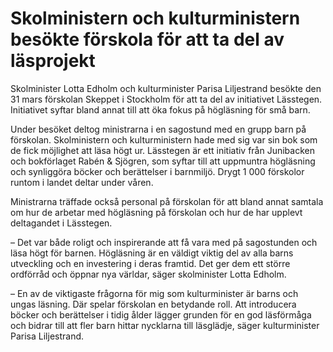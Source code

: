 # Skolministern och kulturministern besökte förskola för att ta del av läsprojekt

Skolminister Lotta Edholm och kulturminister Parisa Liljestrand besökte den 31 mars förskolan Skeppet i Stockholm för att ta del av initiativet Lässtegen. Initiativet syftar bland annat till att öka fokus på högläsning för små barn.

Under besöket deltog ministrarna i en sagostund med en grupp barn på förskolan. Skolministern och kulturministern hade med sig var sin bok som de fick möjlighet att läsa högt ur. Lässtegen är ett initiativ från Junibacken och bokförlaget Rabén & Sjögren, som syftar till att uppmuntra högläsning och synliggöra böcker och berättelser i barnmiljö. Drygt 1 000 förskolor runtom i landet deltar under våren.

Ministrarna träffade också personal på förskolan för att bland annat samtala om hur de arbetar med högläsning på förskolan och hur de har upplevt deltagandet i Lässtegen.

– Det var både roligt och inspirerande att få vara med på sagostunden och läsa högt för barnen. Högläsning är en väldigt viktig del av alla barns utveckling och en investering i deras framtid. Det ger dem ett större ordförråd och öppnar nya världar, säger skolminister Lotta Edholm.

– En av de viktigaste frågorna för mig som kulturminister är barns och ungas läsning. Där spelar förskolan en betydande roll. Att introducera böcker och berättelser i tidig ålder lägger grunden för en god läsförmåga och bidrar till att fler barn hittar nycklarna till läsglädje, säger kulturminister Parisa Liljestrand.
